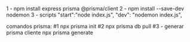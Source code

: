 1 - npm install express prisma @prisma/client
2 - npm install --save-dev nodemon
3 - scripts
     "start":"node index.js",
    "dev": "nodemon index.js",

comandos prisma:
#1 npx prisma init
#2 npx prisma db pull
#3 - generar prisma cliente
npx prisma generate